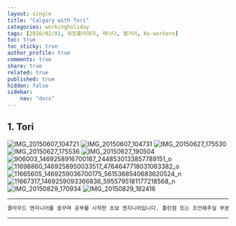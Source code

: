 ```yaml
---
layout: single
title: "Calgary with Tori"
categories: workingholiday
tags: [2016/02/01, 워킹홀리데이, 캐나다, 캘거리, Ko-workers]
toc: true
toc_sticky: true
author_profile: true
comments: true
share: true
related: true
published: true
hidden: false
sidebar: 
    nav: "docs"
---
```


## 1. Tori

![IMG_20150607_104721](https://user-images.githubusercontent.com/124491456/230725609-c0d9bdeb-5806-4de7-a749-f22edd1af267.jpg)
![IMG_20150607_104731](https://user-images.githubusercontent.com/124491456/230725611-ff02a581-ba78-44b8-b96b-f66de5106cd5.jpg)
![IMG_20150627_175530](https://user-images.githubusercontent.com/124491456/230725649-85a5cfb2-0b4c-4781-b4f5-c979850993e5.jpg)
![IMG_20150627_175536](https://user-images.githubusercontent.com/124491456/230725650-d3a59f62-86ac-4a7e-b2f7-6717a311b847.jpg)
![IMG_20150627_190504](https://user-images.githubusercontent.com/124491456/230725664-8117c2c5-c0f5-45c7-9acc-c06d1def3e4f.jpg)
![906003_1469258916700187_2448530133857789151_o](https://user-images.githubusercontent.com/124491456/230726426-bd78e86b-e29e-45f5-9447-912a0c83181b.jpg)
![11698860_1469258950033517_4764647718031063382_o](https://user-images.githubusercontent.com/124491456/230726428-2342aa5b-5d50-4874-8601-6a145d6a67d7.jpg)
![11665605_1469259036700175_5615368540683620524_n](https://user-images.githubusercontent.com/124491456/230726430-4e33e6be-a6ec-4576-ab95-94d6436f2a6a.jpg)
![11667317_1469259093366836_5955795181177218568_n](https://user-images.githubusercontent.com/124491456/230726432-9364ca0c-e8e6-43b2-acd8-fe5996f4cd4e.jpg)
![IMG_20150829_170934](https://user-images.githubusercontent.com/124491456/230725683-ddc85e75-d38f-4b13-b036-1328c4099d2a.jpg)
![IMG_20150829_182416](https://user-images.githubusercontent.com/124491456/230725686-63f784ad-6418-461c-9b95-e8de721dcecb.jpg)

---

```bash
클라우드 엔지니어를 꿈꾸며 공부를 시작한 초보 엔지니어입니다. 틀린점 또는 조언해주실 부분이 있으시면 친절하게 댓글 부탁드립니다. 방문해 주셔서 감사합니다 :)
```

---
